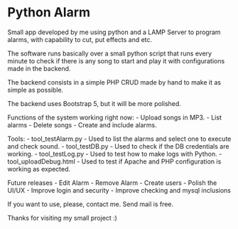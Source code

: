 # Python Alarm
Small app developed by me using python and a LAMP Server to program alarms, with capability to cut, put effects and etc.

The software runs basically over a small python script that runs every minute to check if there is any song to start and play it with configurations made in the backend.

The backend consists in a simple PHP CRUD made by hand to make it as simple as possible.

The backend uses Bootstrap 5, but it will be more polished.

Functions of the system working right now:
    - Upload songs in MP3.
    - List alarms
    - Delete songs
    - Create and include alarms.

Tools:
    - tool_testAlarm.py - Used to list the alarms and select one to execute and check sound.
    - tool_testDB.py - Used to check if the DB credentials are working.
    - tool_testLog.py - Used to test how to make logs with Python.
    - tool_uploadDebug.html - Used to test if Apache and PHP configuration is working as expected.

Future releases
    - Edit Alarm
    - Remove Alarm
    - Create users
    - Polish the UI/UX
    - Improve login and security
    - Improve checking and mysql inclusions

If you want to use, please, contact me. Send mail is free.

Thanks for visiting my small project :)